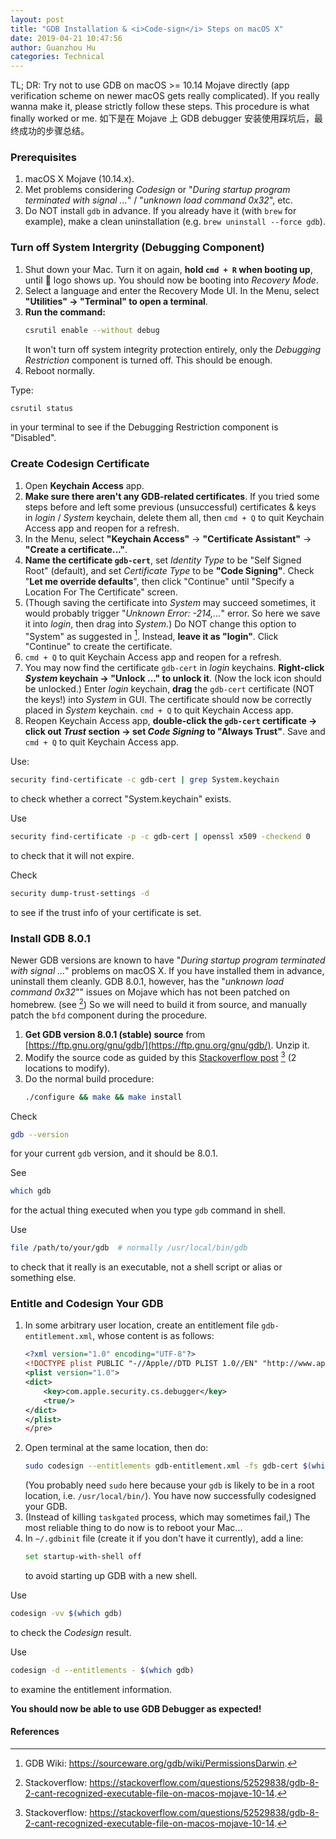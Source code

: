 ```yaml
---
layout: post
title: "GDB Installation & <i>Code-sign</i> Steps on macOS X"
date: 2019-04-21 10:47:56
author: Guanzhou Hu
categories: Technical
---
```


TL; DR: Try not to use GDB on macOS >= 10.14 Mojave directly (app verification scheme on newer macOS gets really complicated). If you really wanna make it, please strictly follow these steps. This procedure is what finally worked or me.
如下是在 Mojave 上 GDB debugger 安装使用踩坑后，最终成功的步骤总结。

### Prerequisites

1. macOS X Mojave (10.14.x).
2. Met problems considering *Codesign* or "*During startup program terminated with signal ...*" / "*unknown load command 0x32*", etc.
3. Do NOT install `gdb` in advance. If you already have it (with `brew` for example), make a clean uninstallation (e.g. `brew uninstall --force gdb`).

### Turn off System Intergrity (Debugging Component)

1. Shut down your Mac. Turn it on again, **hold `cmd + R` when booting up**, until  logo shows up. You should now be booting into *Recovery Mode*.
2. Select a language and enter the Recovery Mode UI. In the Menu, select **"Utilities" → "Terminal" to open a terminal**.
3. **Run the command:**
    ```bash
    csrutil enable --without debug
    ```
    It won't turn off system integrity protection entirely, only the *Debugging Restriction* component is turned off. This should be enough.
4. Reboot normally.

Type:
```bash
csrutil status
```
in your terminal to see if the Debugging Restriction component is "Disabled".

### Create Codesign Certificate

1. Open **Keychain Access** app.
2. **Make sure there aren't any GDB-related certificates**. If you tried some steps before and left some previous (unsuccessful) certificates & keys in *login* / *System* keychain, delete them all, then `cmd + Q` to quit Keychain Access app and reopen for a refresh.
3. In the Menu, select **"Keychain Access"** → **"Certificate Assistant"** → **"Create a certificate..."**.
4. **Name the certificate `gdb-cert`**, set *Identity Type* to be "Self Signed Root" (default), and set *Certificate Type* to be **"Code Signing"**. Check "**Let me override defaults**", then click "Continue" until "Specify a Location For The Certificate" screen.
5. (Though saving the certificate into *System* may succeed sometimes, it would probably trigger "*Unknown Error: -214,...*" error. So here we save it into *login*, then drag into *System*.) Do NOT change this option to "System" as suggested in [^1]. Instead, **leave it as "login"**. Click "Continue" to create the certificate.
6. `cmd + Q` to quit Keychain Access app and reopen for a refresh.
7. You may now find the certificate `gdb-cert` in *login* keychains. **Right-click *System* keychain → "Unlock ..." to unlock it**. (Now the lock icon should be unlocked.) Enter *login* keychain, **drag** the `gdb-cert` certificate (NOT the keys!) into *System* in GUI. The certificate should now be correctly placed in *System* keychain. `cmd + Q` to quit Keychain Access app.
8. Reopen Keychain Access app, **double-click the `gdb-cert` certificate → click out *Trust* section → set *Code Signing* to "Always Trust"**. Save and `cmd + Q` to quit Keychain Access app.

Use:
```bash
security find-certificate -c gdb-cert | grep System.keychain
```
to check whether a correct "System.keychain" exists.

Use
```bash
security find-certificate -p -c gdb-cert | openssl x509 -checkend 0
```
to check that it will not expire.

Check
```bash
security dump-trust-settings -d
```
to see if the trust info of your certificate is set.

### Install GDB 8.0.1

Newer GDB versions are known to have "*During startup program terminated with signal ...*" problems on macOS X. If you have installed them in advance, uninstall them cleanly. GDB 8.0.1, however, has the "*unknown load command 0x32*"" issues on Mojave which has not been patched on homebrew. (see [^3]) So we will need to build it from source, and manually patch the `bfd` component during the procedure.

1. **Get GDB version 8.0.1 (stable) source** from [https://ftp.gnu.org/gnu/gdb/](https://ftp.gnu.org/gnu/gdb/). Unzip it.
2. Modify the source code as guided by this [Stackoverflow post](https://stackoverflow.com/questions/52529838/gdb-8-2-cant-recognized-executable-file-on-macos-mojave-10-14) [^3] (2 locations to modify).
3. Do the normal build procedure:
    ```bash
    ./configure && make && make install
    ```

Check
```bash
gdb --version
```
for your current `gdb` version, and it should be 8.0.1.

See
```bash
which gdb
```
for the actual thing executed when you type `gdb` command in shell.

Use
```bash
file /path/to/your/gdb  # normally /usr/local/bin/gdb
```
to check that it really is an executable, not a shell script or alias or something else.

### Entitle and Codesign Your GDB

1. In some arbitrary user location, create an entitlement file `gdb-entitlement.xml`, whose content is as follows:
    ```xml
    <?xml version="1.0" encoding="UTF-8"?>
    <!DOCTYPE plist PUBLIC "-//Apple//DTD PLIST 1.0//EN" "http://www.apple.com/DTDs/PropertyList-1.0.dtd">
    <plist version="1.0">
    <dict>
        <key>com.apple.security.cs.debugger</key>
        <true/>
    </dict>
    </plist>
    </pre>
    ```
2. Open terminal at the same location, then do:
    ```bash
    sudo codesign --entitlements gdb-entitlement.xml -fs gdb-cert $(which gdb)
    ```
    (You probably need `sudo` here because your `gdb` is likely to be in a root location, i.e. `/usr/local/bin/`). You have now successfully codesigned your GDB.
3. (Instead of killing `taskgated` process, which may sometimes fail,) The most reliable thing to do now is to reboot your Mac...
4. In `~/.gdbinit` file (create it if you don't have it currently), add a line:
    ```bash
    set startup-with-shell off
    ```
    to avoid starting up GDB with a new shell.

Use
```bash
codesign -vv $(which gdb)
```
to check the *Codesign* result.

Use
```bash
codesign -d --entitlements - $(which gdb)
```
to examine the entitlement information.

**You should now be able to use GDB Debugger as expected!**

#### References

[^1]: GDB Wiki: https://sourceware.org/gdb/wiki/PermissionsDarwin.
[^2]: Stackoverflow: https://stackoverflow.com/questions/49001329/gdb-doesnt-work-on-macos-high-sierra-10-13-3.
[^3]: Stackoverflow: https://stackoverflow.com/questions/52529838/gdb-8-2-cant-recognized-executable-file-on-macos-mojave-10-14.
